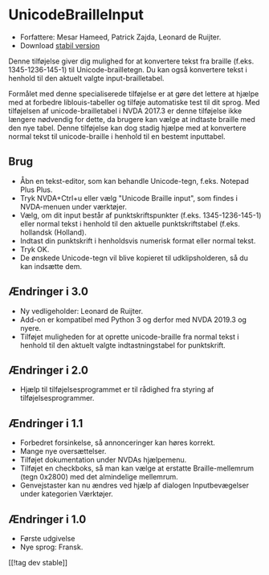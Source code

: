 # UnicodeBrailleInput #

* Forfattere: Mesar Hameed, Patrick Zajda, Leonard de Ruijter.
* Download [stabil version][1]

Denne tilføjelse giver dig mulighed for at konvertere tekst fra braille
(f.eks. 1345-1236-145-1) til Unicode-brailletegn. Du kan også konvertere
tekst i henhold til den aktuelt valgte input-brailletabel.

Formålet med denne specialiserede tilføjelse er at gøre det lettere at
hjælpe med at forbedre liblouis-tabeller og tilføje automatiske test til dit
sprog. Med tilføjelsen af unicode-brailletabel i NVDA 2017.3 er denne
tilføjelse ikke længere nødvendig for dette, da brugere kan vælge at
indtaste braille med den nye tabel. Denne tilføjelse kan dog stadig hjælpe
med at konvertere normal tekst til unicode-braille i henhold til en bestemt
inputtabel.

## Brug

* Åbn en tekst-editor, som kan behandle Unicode-tegn, f.eks. Notepad Plus
  Plus.
* Tryk NVDA+Ctrl+u eller vælg "Unicode Braille input", som findes i
  NVDA-menuen under værktøjer.
* Vælg, om dit input består af punktskriftspunkter (f.eks. 1345-1236-145-1)
  eller normal tekst i henhold til den aktuelle punktskriftstabel
  (f.eks. hollandsk (Holland).
* Indtast din punktskrift i henholdsvis numerisk format eller normal tekst.
* Tryk OK.
* De ønskede Unicode-tegn vil blive kopieret til udklipsholderen, så du kan
  indsætte dem.

## Ændringer i 3.0

* Ny vedligeholder: Leonard de Ruijter.
* Add-on er kompatibel med Python 3 og derfor med NVDA 2019.3 og nyere.
* Tilføjet muligheden for at oprette unicode-braille fra normal tekst i
  henhold til den aktuelt valgte indtastningstabel for punktskrift.

## Ændringer i 2.0

* Hjælp til tilføjelsesprogrammet er til rådighed fra styring af
  tilføjelsesprogrammer.

## Ændringer i 1.1 ##

* Forbedret forsinkelse, så annonceringer kan høres korrekt.
* Mange nye oversættelser.
* Tilføjet dokumentation under NVDAs hjælpemenu.
* Tilføjet en checkboks, så man kan vælge at erstatte Braille-mellemrum
  (tegn 0x2800) med det almindelige mellemrum.
* Genvejstaster kan nu ændres ved hjælp af dialogen Inputbevægelser under
  kategorien Værktøjer.

## Ændringer i 1.0 ##

* Første udgivelse
* Nye sprog: Fransk.

[[!tag dev stable]]

[1]: https://addons.nvda-project.org/files/get.php?file=ubi
